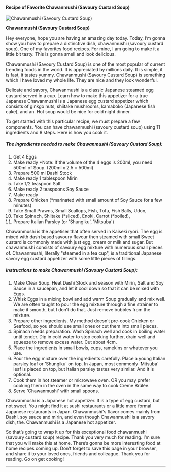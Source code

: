             

#### Recipe of Favorite Chawanmushi (Savoury Custard Soup)

![Chawanmushi (Savoury Custard Soup)](https://img-global.cpcdn.com/recipes/377f89b8d9f1ca69/751x532cq70/chawanmushi-savoury-custard-soup-recipe-main-photo.jpg)

**Chawanmushi (Savoury Custard Soup)**

Hey everyone, hope you are having an amazing day today. Today, I’m gonna show you how to prepare a distinctive dish, chawanmushi (savoury custard soup). One of my favorites food recipes. For mine, I am going to make it a little bit tasty. This is gonna smell and look delicious.

Chawanmushi (Savoury Custard Soup) is one of the most popular of current trending foods in the world. It is appreciated by millions daily. It is simple, it is fast, it tastes yummy. Chawanmushi (Savoury Custard Soup) is something which I have loved my whole life. They are nice and they look wonderful.

Delicate and savory, Chawanmushi is a classic Japanese steamed egg custard served in a cup. Learn how to make this appetizer for a true Japanese Chawanmushi is a Japanese egg custard appetizer which consists of ginkgo nuts, shiitake mushrooms, kamaboko (Japanese fish cake), and an. Hot soup would be nice for cold night dinner.

To get started with this particular recipe, we must prepare a few components. You can have chawanmushi (savoury custard soup) using 11 ingredients and 8 steps. Here is how you cook it.

##### The ingredients needed to make Chawanmushi (Savoury Custard Soup):

1.  Get 4 Eggs
2.  Make ready \*Note: If the volume of the 4 eggs is 200ml, you need 500ml of Soup. (200ml x 2.5 = 500ml)
3.  Prepare 500 ml Dashi Stock
4.  Make ready 1 tablespoon Mirin
5.  Take 1/2 teaspoon Salt
6.  Make ready 2 teaspoons Soy Sauce
7.  Make ready <Other Ingredients Suggestion>
8.  Prepare Chicken (\*marinated with small amount of Soy Sauce for a few minutes)
9.  Take Small Prawns, Small Scallops, Fish, Tofu, Fish Balls, Udon,
10.  Take Spinach, Shiitake (\*sliced), Enoki, Carrot (\*boiled),
11.  Prepare Italian Parsley (or 'Shungiku', 'Mitsuba')

Chawanmushi is the appetiser that often served in Kaiseki ryori. The egg is mixed with dash based savoury flavour then steamed with small Sweet custard is commonly made with just egg, cream or milk and sugar. But chawanmushi consists of savoury egg mixture with numerous small pieces of. Chawanmushi, literally "steamed in a tea cup", is a traditional Japanese savory egg custard appetizer with some little pieces of fillings.

##### Instructions to make Chawanmushi (Savoury Custard Soup):

1.  Make Clear Soup. Heat Dashi Stock and season with Mirin, Salt and Soy Sauce in a saucepan, and let it cool down so that it can be mixed with Eggs.
2.  Whisk Eggs in a mixing bowl and add warm Soup gradually and mix well. We are often taught to pour the egg mixture through a fine strainer to make it smooth, but I don’t do that. Just remove bubbles from the mixture.
3.  Prepare other ingredients. My method doesn’t pre-cook Chicken or Seafood, so you should use small ones or cut them into small pieces.
4.  Spinach needs preparation. Wash Spinach well and cook in boiling water until tender. Dip in cold water to stop cooking further, drain well and squeeze to remove excess water. Cut about 4cm.
5.  Place the ingredients in small bowls, cups, ramekins or whatever you use.
6.  Pour the egg mixture over the ingredients carefully. Place a young Italian parsley leaf or 'Shungiku' on top. In Japan, most commonly 'Mitsuba' leaf is placed on top, but Italian parsley tastes very similar. And it is optional.
7.  Cook them in hot steamer or microwave oven. OR you may prefer cooking them in the oven in the same way to cook Creme Brûlée.
8.  Serve 'Chawanmushi' with small spoons.

Chawanmushi is a Japanese hot appetizer. It is a type of egg custard, but not sweet. You might find it at sushi restaurants or a little more formal Japanese restaurants in Japan. Chawanmushi's flavor comes mainly from Dashi, soy sauce and mirin, and even though Chawanmushi is a savory dish, the. Chawanmushi is a Japanese hot appetizer.

So that’s going to wrap it up for this exceptional food chawanmushi (savoury custard soup) recipe. Thank you very much for reading. I’m sure that you will make this at home. There’s gonna be more interesting food at home recipes coming up. Don’t forget to save this page in your browser, and share it to your loved ones, friends and colleague. Thank you for reading. Go on get cooking!

* * *